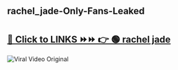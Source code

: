 
 ## rachel_jade-Only-Fans-Leaked

# <h2><a href="https://clipsfans.com/rachel_jade&ref=git">🔗 Click to LINKS ⏩⏩ 👉 🟢 rachel jade </a></h2>

<a href="https://clipsfans.com/rachel_jade&ref=git" rel="nofollow" data-target="animated-image.originalLink"><img src="https://i.ibb.co.com/xMMVF88/686577567.gif" alt="Viral Video Original" style="max-width: 100%; display: inline-block;" data-target="animated-image.originalImage"></a>
